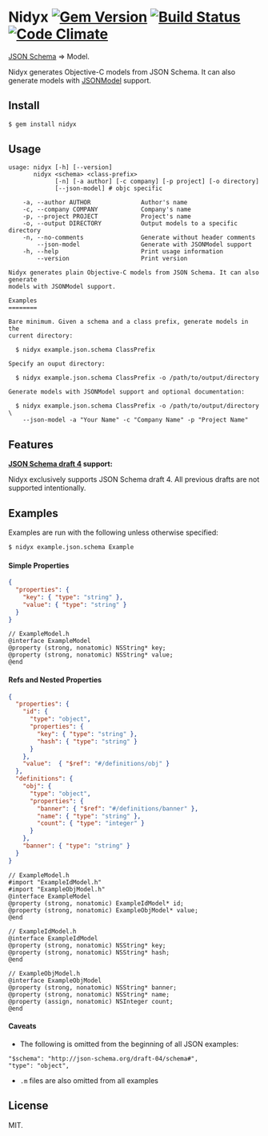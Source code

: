 # Nidyx [![Gem Version](https://img.shields.io/gem/v/nidyx.svg)](https://rubygems.org/gems/nidyx) [![Build Status](https://travis-ci.org/cknadler/nidyx.svg?branch=master)](https://travis-ci.org/cknadler/nidyx) [![Code Climate](https://codeclimate.com/github/cknadler/nidyx/badges/gpa.svg)](https://codeclimate.com/github/cknadler/nidyx)

[JSON Schema][JSONSchema] &#8658; Model.

Nidyx generates Objective-C models from JSON Schema. It can also generate
models with [JSONModel](https://github.com/icanzilb/JSONModel) support.

## Install

```bash
$ gem install nidyx
```

## Usage

```
usage: nidyx [-h] [--version]
       nidyx <schema> <class-prefix>
             [-n] [-a author] [-c company] [-p project] [-o directory]
             [--json-model] # objc specific

    -a, --author AUTHOR              Author's name
    -c, --company COMPANY            Company's name
    -p, --project PROJECT            Project's name
    -o, --output DIRECTORY           Output models to a specific directory
    -n, --no-comments                Generate without header comments
        --json-model                 Generate with JSONModel support
    -h, --help                       Print usage information
        --version                    Print version

Nidyx generates plain Objective-C models from JSON Schema. It can also generate
models with JSONModel support.

Examples
========

Bare minimum. Given a schema and a class prefix, generate models in the
current directory:

  $ nidyx example.json.schema ClassPrefix

Specify an ouput directory:

  $ nidyx example.json.schema ClassPrefix -o /path/to/output/directory

Generate models with JSONModel support and optional documentation:

  $ nidyx example.json.schema ClassPrefix -o /path/to/output/directory \
    --json-model -a "Your Name" -c "Company Name" -p "Project Name"
```

## Features

__[JSON Schema draft 4][JSONSchemaDraft4] support:__

Nidyx exclusively supports JSON Schema draft 4. All previous drafts are not
supported intentionally.

## Examples

Examples are run with the following unless otherwise specified:

```bash
$ nidyx example.json.schema Example
```

#### Simple Properties

```json
{
  "properties": {
    "key": { "type": "string" },
    "value": { "type": "string" }
  }
}
```

```objc
// ExampleModel.h
@interface ExampleModel
@property (strong, nonatomic) NSString* key;
@property (strong, nonatomic) NSString* value;
@end
```

#### Refs and Nested Properties

```json
{
  "properties": {
    "id": {
      "type": "object",
      "properties": {
        "key": { "type": "string" },
        "hash": { "type": "string" }
      }
    },
    "value":  { "$ref": "#/definitions/obj" }
  },
  "definitions": {
    "obj": {
      "type": "object",
      "properties": {
        "banner": { "$ref": "#/definitions/banner" },
        "name": { "type": "string" },
        "count": { "type": "integer" }
      }
    },
    "banner": { "type": "string" }
  }
}
```

```objc
// ExampleModel.h
#import "ExampleIdModel.h"
#import "ExampleObjModel.h"
@interface ExampleModel
@property (strong, nonatomic) ExampleIdModel* id;
@property (strong, nonatomic) ExampleObjModel* value;
@end

// ExampleIdModel.h
@interface ExampleIdModel
@property (strong, nonatomic) NSString* key;
@property (strong, nonatomic) NSString* hash;
@end

// ExampleObjModel.h
@interface ExampleObjModel
@property (strong, nonatomic) NSString* banner;
@property (strong, nonatomic) NSString* name;
@property (assign, nonatomic) NSInteger count;
@end
```

#### Caveats

* The following is omitted from the beginning of all JSON examples:

```
"$schema": "http://json-schema.org/draft-04/schema#",
"type": "object",
```

* `.m` files are also omitted from all examples

## License

MIT.

[JSONSchema]: http://json-schema.org/
[JSONSchemaDraft4]: http://tools.ietf.org/html/draft-zyp-json-schema-04
